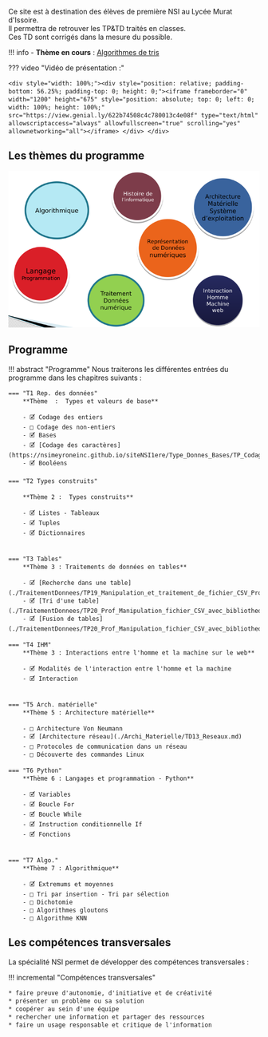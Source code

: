 Ce site est à destination des élèves de première NSI au Lycée Murat d'Issoire.<br>
Il permettra de retrouver les TP&TD traités en classes.<br>
Ces TD sont corrigés dans la mesure du possible.

!!! info 
    - **Thème en cours** : [Algorithmes de tris](./Algorithmique/Tri_insertion.md)  


??? video  "Vidéo de présentation :" 

    <div style="width: 100%;"><div style="position: relative; padding-bottom: 56.25%; padding-top: 0; height: 0;"><iframe frameborder="0" width="1200" height="675" style="position: absolute; top: 0; left: 0; width: 100%; height: 100%;" src="https://view.genial.ly/622b74508c4c780013c4e08f" type="text/html" allowscriptaccess="always" allowfullscreen="true" scrolling="yes" allownetworking="all"></iframe> </div> </div>

## Les thèmes du programme

![image](Divers/7themes2.png)


## Programme
!!! abstract "Programme"
    Nous traiterons les différentes entrées du programme dans les chapitres suivants :
    
    === "T1 Rep. des données"
        **Thème  :  Types et valeurs de base**  

        - 🗹 Codage des entiers
        - □ Codage des non-entiers
        - 🗹 Bases
        - 🗹 [Codage des caractères](https://nsimeyroneinc.github.io/siteNSI1ere/Type_Donnes_Bases/TP_Codage_Caracteres/)
        - 🗹 Booléens

    === "T2 Types construits"

        **Thème 2 :  Types construits**  

        - 🗹 Listes - Tableaux 
        - 🗹 Tuples    
        - 🗹 Dictionnaires  


    === "T3 Tables"
        **Thème 3 : Traitements de données en tables**

        - 🗹 [Recherche dans une table](./TraitementDonnees/TP19_Manipulation_et_traitement_de_fichier_CSV_Prof.md)
        - 🗹 [Tri d'une table](./TraitementDonnees/TP20_Prof_Manipulation_fichier_CSV_avec_bibliotheque_Pandas.md)
        - 🗹 [Fusion de tables](./TraitementDonnees/TP20_Prof_Manipulation_fichier_CSV_avec_bibliotheque_Pandas.md)
    
    === "T4 IHM"
        **Thème 3 : Interactions entre l'homme et la machine sur le web**

        - 🗹 Modalités de l'interaction entre l'homme et la machine
        - 🗹 Interaction 


    === "T5 Arch. matérielle"
        **Thème 5 : Architecture matérielle**

        - □ Architecture Von Neumann
        - 🗹 [Architecture réseau](./Archi_Materielle/TD13_Reseaux.md)
        - □ Protocoles de communication dans un réseau
        - □ Découverte des commandes Linux

    === "T6 Python"
        **Thème 6 : Langages et programmation - Python**

        - 🗹 Variables
        - 🗹 Boucle For
        - 🗹 Boucle While
        - 🗹 Instruction conditionnelle If
        - 🗹 Fonctions


    === "T7 Algo."
        **Thème 7 : Algorithmique**

        - 🗹 Extremums et moyennes
        - □ Tri par insertion - Tri par sélection
        - □ Dichotomie
        - □ Algorithmes gloutons
        - □ Algorithme KNN

## Les compétences transversales 

La spécialité NSI permet de développer des compétences transversales : 

!!! incremental  "Compétences transversales"

    * faire preuve d'autonomie, d'initiative et de créativité
    * présenter un problème ou sa solution
    * coopérer au sein d'une équipe
    * rechercher une information et partager des ressources
    * faire un usage responsable et critique de l'information
    



